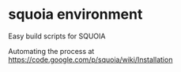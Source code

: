 squoia environment
==================

Easy build scripts for SQUOIA

Automating the process at https://code.google.com/p/squoia/wiki/Installation
